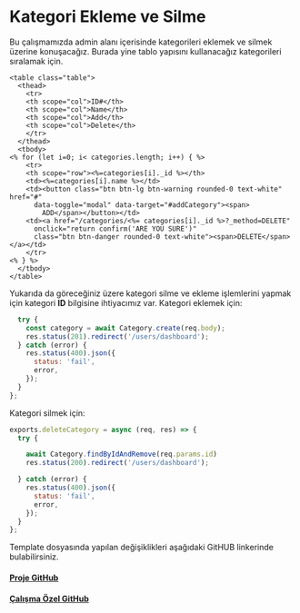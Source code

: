 Kategori Ekleme ve Silme
======
Bu çalışmamızda admin alanı içerisinde kategorileri eklemek ve silmek üzerine konuşacağız. Burada yine tablo yapısını kullanacağız kategorileri sıralamak için.
```
<table class="table">
  <thead>
    <tr>
    <th scope="col">ID#</th>
    <th scope="col">Name</th>
    <th scope="col">Add</th>
    <th scope="col">Delete</th>
    </tr>
  </thead>
  <tbody>
<% for (let i=0; i< categories.length; i++) { %>
    <tr>
    <th scope="row"><%=categories[i]._id %></th>
    <td><%=categories[i].name %></td>
    <td><button class="btn btn-lg btn-warning rounded-0 text-white" href="#"
      data-toggle="modal" data-target="#addCategory"><span>
        ADD</span></button></td>
    <td><a href="/categories/<%= categories[i]._id %>?_method=DELETE" 
      onclick="return confirm('ARE YOU SURE')"
      class="btn btn-danger rounded-0 text-white"><span>DELETE</span></a></td>
    </tr>
<% } %>
  </tbody>
</table>
```
Yukarıda da göreceğiniz üzere kategori silme ve ekleme işlemlerini yapmak için kategori **ID** bilgisine ihtiyacımız var.
Kategori eklemek için:
```javascript
  try {
    const category = await Category.create(req.body);
    res.status(201).redirect('/users/dashboard');
  } catch (error) {
    res.status(400).json({
      status: 'fail',
      error,
    });
  }
};
```
Kategori silmek için:
```javascript
exports.deleteCategory = async (req, res) => {
  try {    

    await Category.findByIdAndRemove(req.params.id)
    res.status(200).redirect('/users/dashboard');

  } catch (error) {
    res.status(400).json({
      status: 'fail',
      error,
    });
  }
};
```

Template dosyasında yapılan değişiklikleri aşağıdaki GitHUB linkerinde bulabilirsiniz.
#### [Proje GitHub](https://github.com/ArinSoftware/SmarteduProject)
#### [Çalışma Özel GitHub](https://github.com/ArinSoftware/SmarteduProject/commit/92504b45cd44705397ce78eb9511bc64d5d44773)

